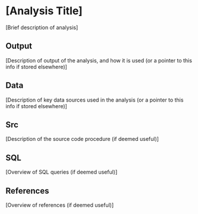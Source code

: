 # [Analysis Title]

[Brief description of analysis]

## Output

[Description of output of the analysis, and how it is used (or a pointer to this info if stored elsewhere)]

## Data

[Description of key data sources used in the analysis (or a pointer to this info if stored elsewhere)]

## Src

[Description of the source code procedure (if deemed useful)]

## SQL

[Overview of SQL queries (if deemed useful)]

## References

[Overview of references (if deemed useful)]
